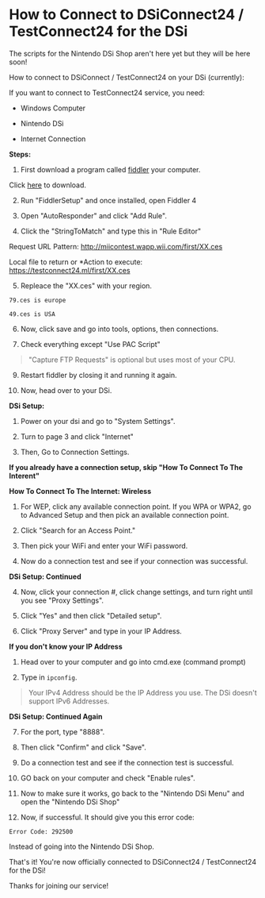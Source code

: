 # How to Connect to DSiConnect24 / TestConnect24 for the DSi
The scripts for the Nintendo DSi Shop aren't here yet but they will be here soon!

How to connect to DSiConnect / TestConnect24 on your DSi (currently):

If you want to connect to TestConnect24 service, you need:

- Windows Computer

- Nintendo DSi

- Internet Connection

**Steps:**

1. First download a program called [fiddler](https://www.telerik.com/download/fiddler/fiddler4) your computer. 

Click [here](https://www.telerik.com/download/fiddler/fiddler4) to download.

2. Run "FiddlerSetup" and once installed, open Fiddler 4

3. Open "AutoResponder" and click "Add Rule".

4. Click the "StringToMatch" and type this in "Rule Editor"

Request URL Pattern: http://miicontest.wapp.wii.com/first/XX.ces

Local file to return or *Action to execute: https://testconnect24.ml/first/XX.ces

5. Repleace the "XX.ces" with your region.

`79.ces is europe`

`49.ces is USA`

6. Now, click save and go into tools, options, then connections.

7. Check everything except "Use PAC Script"

> "Capture FTP Requests" is optional but uses most of your CPU.

9. Restart fiddler by closing it and running it again.

10. Now, head over to your DSi.

**DSi Setup:**

1. Power on your dsi and go to "System Settings".

2. Turn to page 3 and click "Internet"

3. Then, Go to Connection Settings.

**If you already have a connection setup, skip "How To Connect To The Interent"**



**How To Connect To The Internet: Wireless**

1. For WEP, click any available connection point. If you WPA or WPA2, go to Advanced Setup and then pick an available connection point.

2. Click "Search for an Access Point."

3. Then pick your WiFi and enter your WiFi password.

4. Now do a connection test and see if your connection was successful.

**DSi Setup: Continued**

4. Now, click your connection #, click change settings, and turn right until you see "Proxy Settings".

5. Click "Yes" and then click "Detailed setup".

6. Click "Proxy Server" and type in your IP Address.

**If you don't know your IP Address**

1. Head over to your computer and go into cmd.exe (command prompt)

2. Type in `ipconfig`.

> Your IPv4 Address should be the IP Address you use. The DSi doesn't support IPv6 Addresses.

**DSi Setup: Continued Again**

7. For the port, type "8888".

8. Then click "Confirm" and click "Save".

9. Do a connection test and see if the connection test is successful.

10. GO back on your computer and check "Enable rules".

11. Now to make sure it works, go back to the "Nintendo DSi Menu" and open the "Nintendo DSi Shop"

12. Now, if successful. It should give you this error code:

`Error Code: 292500`

Instead of going into the Nintendo DSi Shop.

That's it! You're now officially connected to DSiConnect24 / TestConnect24 for the DSi!

Thanks for joining our service! 

